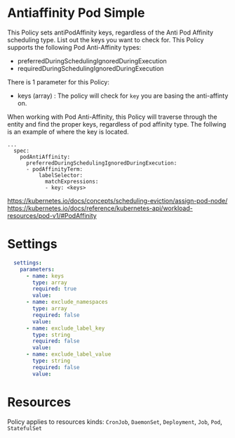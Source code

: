 # Antiaffinity Pod Simple

This Policy sets antiPodAffinity keys, regardless of the Anti Pod Affinity scheduling type. List out the keys you want to check for. This Policy supports the following Pod Anti-Affinity types:
- preferredDuringSchedulingIgnoredDuringExecution 
- requiredDuringSchedulingIgnoredDuringExecution 

There is 1 parameter for this Policy:
- keys (array) : The policy will check for `key` you are basing the anti-affinty on. 


When working with Pod Anti-Affinity, this Policy will traverse through the entity and find the proper keys, regardless of pod affinity type. The follwing is an example of where the key is located. 
```
...
  spec:
    podAntiAffinity:
      preferredDuringSchedulingIgnoredDuringExecution:
      - podAffinityTerm:
          labelSelector:
            matchExpressions:
            - key: <keys>
```       
https://kubernetes.io/docs/concepts/scheduling-eviction/assign-pod-node/
https://kubernetes.io/docs/reference/kubernetes-api/workload-resources/pod-v1/#PodAffinity


# Settings
```yaml
  settings:
    parameters:
      - name: keys
        type: array
        required: true
        value:
      - name: exclude_namespaces
        type: array
        required: false
        value:
      - name: exclude_label_key
        type: string
        required: false
        value:
      - name: exclude_label_value
        type: string
        required: false
        value:
```

# Resources
Policy applies to resources kinds:
`CronJob`, `DaemonSet`, `Deployment`, `Job`, `Pod`, `StatefulSet`
